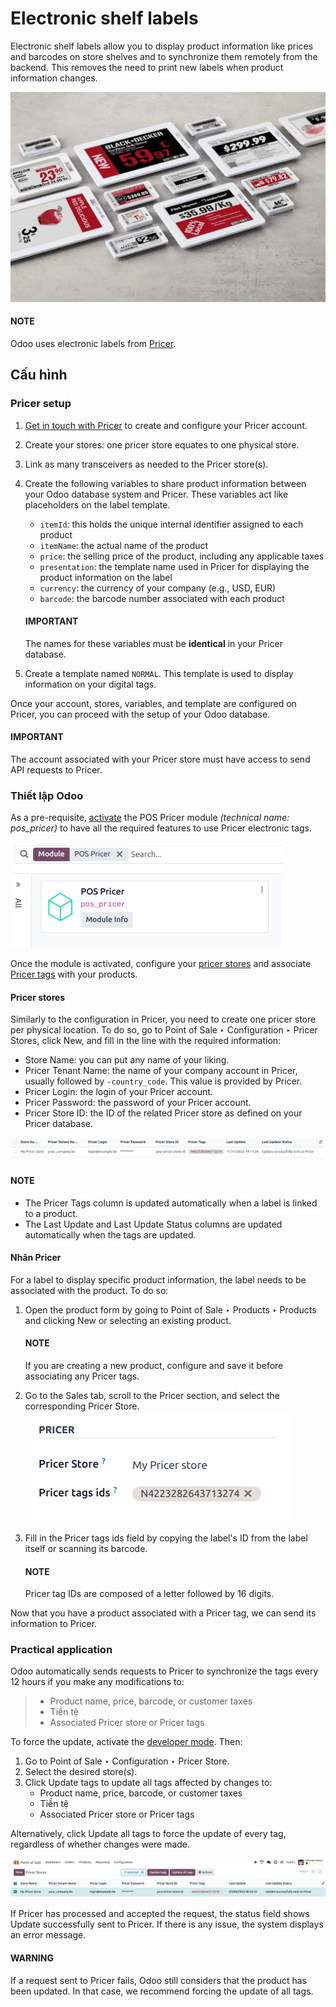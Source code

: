 # Electronic shelf labels

Electronic shelf labels allow you to display product information like prices and barcodes on store
shelves and to synchronize them remotely from the backend. This removes the need to print new labels
when product information changes.

![electronic label from Pricer](electronic_labels/electronic-label.png)

#### NOTE
Odoo uses electronic labels from [Pricer](https://www.pricer.com/).

## Cấu hình

### Pricer setup

1. [Get in touch with Pricer](https://www.pricer.com/contact) to create and configure your Pricer
   account.
2. Create your stores: one pricer store equates to one physical store.
3. Link as many transceivers as needed to the Pricer store(s).
4. Create the following variables to share product information between your Odoo database system and
   Pricer. These variables act like placeholders on the label template.
   - `itemId`: this holds the unique internal identifier assigned to each product
   - `itemName`: the actual name of the product
   - `price`: the selling price of the product, including any applicable taxes
   - `presentation`: the template name used in Pricer for displaying the product information on the
     label
   - `currency`: the currency of your company (e.g., USD, EUR)
   - `barcode`: the barcode number associated with each product

   #### IMPORTANT
   The names for these variables must be **identical** in your Pricer database.
5. Create a template named `NORMAL`. This template is used to display information on your digital
   tags.

Once your account, stores, variables, and template are configured on Pricer, you can proceed with
the setup of your Odoo database.

#### IMPORTANT
The account associated with your Pricer store must have access to send API requests to Pricer.

### Thiết lập Odoo

As a pre-requisite, [activate](../../../general/apps_modules.md#general-install) the POS Pricer module  *(technical
name: pos_pricer)* to have all the required features to use Pricer electronic tags.

![Installing POS Pricer module from Apps](electronic_labels/pricer-module.png)

Once the module is activated, configure your [pricer stores](#pricer-tags-stores) and associate
[Pricer tags](#pricer-tags-tags) with your products.

<a id="pricer-tags-stores"></a>

#### Pricer stores

Similarly to the configuration in Pricer, you need to create one pricer store per physical location.
To do so, go to Point of Sale ‣ Configuration ‣ Pricer Stores, click
New, and fill in the line with the required information:

- Store Name: you can put any name of your liking.
- Pricer Tenant Name: the name of your company account in Pricer, usually followed by
  `-country_code`. This value is provided by Pricer.
- Pricer Login: the login of your Pricer account.
- Pricer Password: the password of your Pricer account.
- Pricer Store ID: the ID of the related Pricer store as defined on your Pricer
  database.

![Configuring a Pricer Store](electronic_labels/pricer-stores-setup.png)

#### NOTE
- The Pricer Tags column is updated automatically when a label is linked to a
  product.
- The Last Update and Last Update Status columns are updated
  automatically when the tags are updated.

<a id="pricer-tags-tags"></a>

#### Nhãn Pricer

For a label to display specific product information, the label needs to be associated with the
product. To do so:

1. Open the product form by going to Point of Sale ‣ Products ‣ Products and
   clicking New or selecting an existing product.

   #### NOTE
   If you are creating a new product, configure and save it before associating any Pricer tags.
2. Go to the Sales tab, scroll to the Pricer section, and select the
   corresponding Pricer Store.
   ![Linking Pricer tags to products](electronic_labels/pricer-product.png)
3. Fill in the Pricer tags ids field by copying the label's ID from the label itself or
   scanning its barcode.

   #### NOTE
   Pricer tag IDs are composed of a letter followed by 16 digits.

Now that you have a product associated with a Pricer tag, we can send its information to Pricer.

### Practical application

Odoo automatically sends requests to Pricer to synchronize the tags every 12 hours if you make any
modifications to:

> - Product name, price, barcode, or customer taxes
> - Tiền tệ
> - Associated Pricer store or Pricer tags

To force the update, activate the [developer mode](../../../general/developer_mode.md#developer-mode). Then:

1. Go to Point of Sale ‣ Configuration ‣ Pricer Store.
2. Select the desired store(s).
3. Click Update tags to update all tags affected by changes to:
   - Product name, price, barcode, or customer taxes
   - Tiền tệ
   - Associated Pricer store or Pricer tags

Alternatively, click Update all tags to force the update of every tag, regardless of
whether changes were made.

![Update all Pricer tags](electronic_labels/update-all.png)

If Pricer has processed and accepted the request, the status field shows Update
successfully sent to Pricer. If there is any issue, the system displays an error message.

#### WARNING
If a request sent to Pricer fails, Odoo still considers that the product has been updated. In
that case, we recommend forcing the update of all tags.
